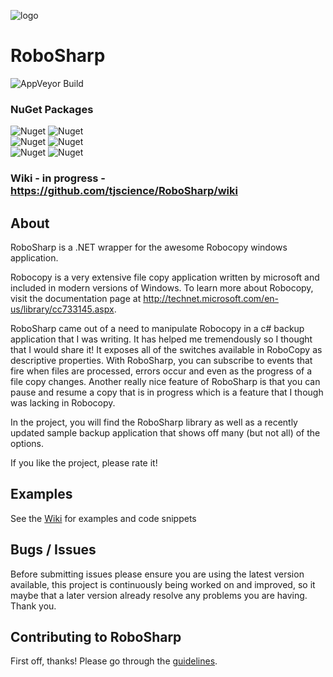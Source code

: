 ![logo](robosharp.png?raw=true)
# RoboSharp
![AppVeyor Build](https://img.shields.io/appveyor/build/tjscience/RoboSharp)
### NuGet Packages
![Nuget](https://img.shields.io/nuget/v/RoboSharp?label=RoboSharp&link=https%3A%2F%2Fwww.nuget.org%2Fpackages%2FRoboSharp) 
![Nuget](https://img.shields.io/nuget/dt/RoboSharp?label=%20&link=https%3A%2F%2Fwww.nuget.org%2Fpackages%2FRoboSharp)\
![Nuget](https://img.shields.io/nuget/v/RoboSharp.Extensions?label=RoboSharp.Extensions&link=https%3A%2F%2Fwww.nuget.org%2Fpackages%2FRoboSharp.Extensions)
![Nuget](https://img.shields.io/nuget/dt/RoboSharp.Extensions?label=%20&link=https%3A%2F%2Fwww.nuget.org%2Fpackages%2FRoboSharp.Extensions)\
![Nuget](https://img.shields.io/nuget/v/RoboSharpNET35?label=RoboSharpNET35&link=https%3A%2F%2Fwww.nuget.org%2Fpackages%2FRoboSharpNET35)
![Nuget](https://img.shields.io/nuget/dt/RoboSharpNET35?label=%20&link=https%3A%2F%2Fwww.nuget.org%2Fpackages%2FRoboSharpNET35)

### Wiki - in progress - https://github.com/tjscience/RoboSharp/wiki

## About

RoboSharp is a .NET wrapper for the awesome Robocopy windows application.

Robocopy is a very extensive file copy application written by microsoft and included in modern versions of Windows. To learn more about Robocopy, visit the documentation page at http://technet.microsoft.com/en-us/library/cc733145.aspx.

RoboSharp came out of a need to manipulate Robocopy in a c# backup application that I was writing. It has helped me tremendously so I thought that I would share it! It exposes all of the switches available in RoboCopy as descriptive properties. With RoboSharp, you can subscribe to events that fire when files are processed, errors occur and even as the progress of a file copy changes. Another really nice feature of RoboSharp is that you can pause and resume a copy that is in progress which is a feature that I though was lacking in Robocopy.

In the project, you will find the RoboSharp library as well as a recently updated sample backup application that shows off many (but not all) of the options. 

If you like the project, please rate it!

## Examples

See the [Wiki](https://github.com/tjscience/RoboSharp/wiki) for examples and code snippets

## Bugs / Issues

Before submitting issues please ensure you are using the latest version available, this project is continuously being worked on and improved, so it maybe that a later version already resolve any problems you are having.  Thank you.

## Contributing to RoboSharp

First off, thanks! Please go through the [guidelines](CONTRIBUTING.md).
